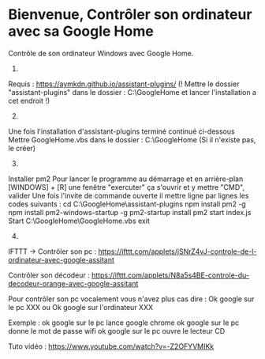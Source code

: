 # Bienvenue, Contrôler son ordinateur avec sa Google Home
Contrôle de son ordinateur Windows avec Google Home. 

1)
Requis : https://aymkdn.github.io/assistant-plugins/ (! Mettre le dossier "assistant-plugins" dans le dossier : C:\GoogleHome et lancer l'installation a cet endroit !)

2)
Une fois l'installation d'assistant-plugins terminé continué ci-dessous
Mettre GoogleHome.vbs dans le dossier : C:\GoogleHome (Si il n'existe pas, le créer)

3)
Installer pm2 
Pour lancer le programme au démarrage et en arrière-plan
[WINDOWS] + [R] une fenêtre "exercuter" ça s'ouvrir et y mettre "CMD", valider 
Une fois l'invite de commande ouverte il mettre ligne par lignes les codes suivants :
cd C:\GoogleHome\assistant-plugins
npm install pm2 -g
npm install pm2-windows-startup -g
pm2-startup install
pm2 start index.js
Start C:\GoogleHome\GoogleHome.vbs
exit

4)
IFTTT -> Contrôler son pc : https://ifttt.com/applets/jSNrZ4vJ-controle-de-l-ordinateur-avec-google-assitant

Contrôler son décodeur : https://ifttt.com/applets/N8a5s4BE-controle-du-decodeur-orange-avec-google-assitant


Pour contrôler son pc vocalement vous n'avez plus cas dire : Ok google sur le pc XXX ou Ok google sur l'ordinateur XXX

Exemple : ok google sur le pc lance google chrome
ok google sur le pc donne le mot de passe wifi
ok google sur le pc ouvre le lecteur CD

Tuto vidéo : https://www.youtube.com/watch?v=-Z2OFYVMIKk
